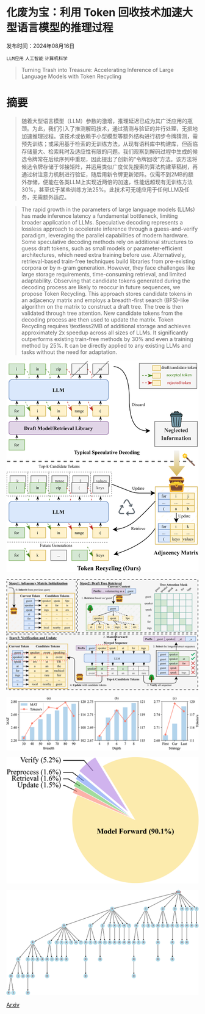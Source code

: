 # 化废为宝：利用 Token 回收技术加速大型语言模型的推理过程

发布时间：2024年08月16日

`LLM应用` `人工智能` `计算机科学`

> Turning Trash into Treasure: Accelerating Inference of Large Language Models with Token Recycling

# 摘要

> 随着大型语言模型（LLM）参数的激增，推理延迟已成为其广泛应用的瓶颈。为此，我们引入了推测解码技术，通过猜测与验证的并行处理，无损地加速推理过程。该技术或依赖于小型模型等额外结构进行初步令牌猜测，需预先训练；或采用基于检索的无训练方法，从现有语料库中构建库，但面临存储量大、检索耗时及适应性有限的问题。我们观察到解码过程中生成的候选令牌常在后续序列中重现，因此提出了创新的“令牌回收”方法。该方法将候选令牌存储于邻接矩阵，并运用类似广度优先搜索的算法构建草稿树，再通过树注意力机制进行验证，随后用新令牌更新矩阵。仅需不到2MB的额外存储，便能在各类LLM上实现近两倍的加速，性能远超现有无训练方法30%，甚至优于某些训练方法25%。此技术可无缝应用于任何LLM及任务，无需额外适应。

> The rapid growth in the parameters of large language models (LLMs) has made inference latency a fundamental bottleneck, limiting broader application of LLMs. Speculative decoding represents a lossless approach to accelerate inference through a guess-and-verify paradigm, leveraging the parallel capabilities of modern hardware. Some speculative decoding methods rely on additional structures to guess draft tokens, such as small models or parameter-efficient architectures, which need extra training before use. Alternatively, retrieval-based train-free techniques build libraries from pre-existing corpora or by n-gram generation. However, they face challenges like large storage requirements, time-consuming retrieval, and limited adaptability. Observing that candidate tokens generated during the decoding process are likely to reoccur in future sequences, we propose Token Recycling. This approach stores candidate tokens in an adjacency matrix and employs a breadth-first search (BFS)-like algorithm on the matrix to construct a draft tree. The tree is then validated through tree attention. New candidate tokens from the decoding process are then used to update the matrix. Token Recycling requires \textless2MB of additional storage and achieves approximately 2x speedup across all sizes of LLMs. It significantly outperforms existing train-free methods by 30\% and even a training method by 25\%. It can be directly applied to any existing LLMs and tasks without the need for adaptation.

![化废为宝：利用 Token 回收技术加速大型语言模型的推理过程](../../../paper_images/2408.08696/x1.png)

![化废为宝：利用 Token 回收技术加速大型语言模型的推理过程](../../../paper_images/2408.08696/x2.png)

![化废为宝：利用 Token 回收技术加速大型语言模型的推理过程](../../../paper_images/2408.08696/x3.png)

![化废为宝：利用 Token 回收技术加速大型语言模型的推理过程](../../../paper_images/2408.08696/x4.png)

![化废为宝：利用 Token 回收技术加速大型语言模型的推理过程](../../../paper_images/2408.08696/x5.png)

[Arxiv](https://arxiv.org/abs/2408.08696)